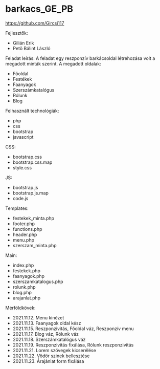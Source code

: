 # barkacs_GE_PB

https://github.com/Gircsi117

Fejlesztők:
- Gilián Erik
- Pető Bálint László

Feladat leírás:
A feladat egy reszponzív barkácsoldal létrehozása volt a megadott minták szerint.
A megadott oldalak:
- Főoldal
- Festékek
- Faanyagok
- Szerszámkatalógus
- Rólunk
- Blog

Felhasznált technológiák:
- php
- css
- bootstrap
- javascript

CSS:
- bootstrap.css
- bootstrap.css.map
- style.css

JS:
- bootstrap.js
- bootstrap.js.map
- code.js

Templates:
- festekek_minta.php
- footer.php
- functions.php
- header.php
- menu.php
- szerszam_minta.php

Main:
- index.php
- festekek.php
- faanyagok.php
- szerszamkatalogus.php
- rolunk.php
- blog.php
- arajanlat.php

Mérföldkövek:
- 2021.11.12. Menu kinézet
- 2021.11.13. Faanyagok oldal kész
- 2021.11.15. Reszponzivitás, Főoldal váz, Reszponzív menu
- 2021.11.17. Blog váz, Rólunk váz
- 2021.11.18. Szerszámkatalógus váz
- 2021.11.19. Reszponzivitás fixálása, Rólunk reszponzivitás
- 2021.11.21. Lorem szövegek kicserélése
- 2021.11.22. Vödör szinek bellesztése
- 2021.11.23. Árajánlat form fixálása